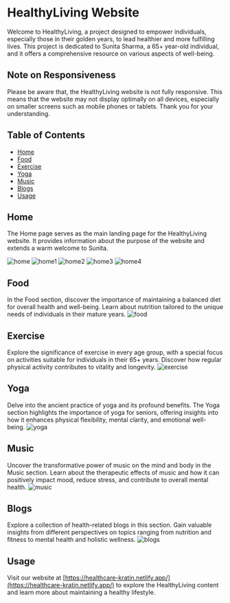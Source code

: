 # HealthyLiving Website

Welcome to HealthyLiving, a project designed to empower individuals, especially those in their golden years, to lead healthier and more fulfilling lives. This project is dedicated to Sunita Sharma, a 65+ year-old individual, and it offers a comprehensive resource on various aspects of well-being.

## Note on Responsiveness

Please be aware that, the HealthyLiving website is not fully responsive. This means that the website may not display optimally on all devices, especially on smaller screens such as mobile phones or tablets. Thank you for your understanding.

## Table of Contents

- [Home](#home)
- [Food](#food)
- [Exercise](#exercise)
- [Yoga](#yoga)
- [Music](#music)
- [Blogs](#blogs)
- [Usage](#Usage)

## Home

The Home page serves as the main landing page for the HealthyLiving website. It provides information about the purpose of the website and extends a warm welcome to Sunita.

![home](https://github.com/vedant185raut/Healthcare-Kratin/assets/105361526/1f0b0b98-fc17-4dd6-813f-7c5dc454489d)
![home1](https://github.com/vedant185raut/Healthcare-Kratin/assets/105361526/2057918f-e6a5-4501-96da-2b1a09b3a3cd)
![home2](https://github.com/vedant185raut/Healthcare-Kratin/assets/105361526/3d5101f1-25b2-45a3-820b-6bd141f5cc81)
![home3](https://github.com/vedant185raut/Healthcare-Kratin/assets/105361526/a02964ca-b393-4268-a0a8-72fdc751ff50)
![home4](https://github.com/vedant185raut/Healthcare-Kratin/assets/105361526/ba1616b9-3b65-4f04-8eed-5d8e4cfc83f1)

## Food

In the Food section, discover the importance of maintaining a balanced diet for overall health and well-being. Learn about nutrition tailored to the unique needs of individuals in their mature years.
![food](https://github.com/vedant185raut/Healthcare-Kratin/assets/105361526/8b0bcd35-4670-4a33-9716-bbcf0ce1c986)

## Exercise

Explore the significance of exercise in every age group, with a special focus on activities suitable for individuals in their 65+ years. Discover how regular physical activity contributes to vitality and longevity.
![exercise](https://github.com/vedant185raut/Healthcare-Kratin/assets/105361526/7811cef6-e15e-4c11-8215-18dff79b3c25)

## Yoga

Delve into the ancient practice of yoga and its profound benefits. The Yoga section highlights the importance of yoga for seniors, offering insights into how it enhances physical flexibility, mental clarity, and emotional well-being.
![yoga](https://github.com/vedant185raut/Healthcare-Kratin/assets/105361526/3951c5c2-957d-4693-8be6-781773ca7b04)

## Music

Uncover the transformative power of music on the mind and body in the Music section. Learn about the therapeutic effects of music and how it can positively impact mood, reduce stress, and contribute to overall mental health.
![music](https://github.com/vedant185raut/Healthcare-Kratin/assets/105361526/20024f7e-7e52-46be-af8f-963fa9caa258)

## Blogs

Explore a collection of health-related blogs in this section. Gain valuable insights from different perspectives on topics ranging from nutrition and fitness to mental health and holistic wellness.
![blogs](https://github.com/vedant185raut/Healthcare-Kratin/assets/105361526/0524acb5-afc8-46ee-86b4-90fe6f60b0e6)

## Usage

Visit our website at [https://healthcare-kratin.netlify.app/](https://healthcare-kratin.netlify.app/) to explore the HealthyLiving content and learn more about maintaining a healthy lifestyle.


